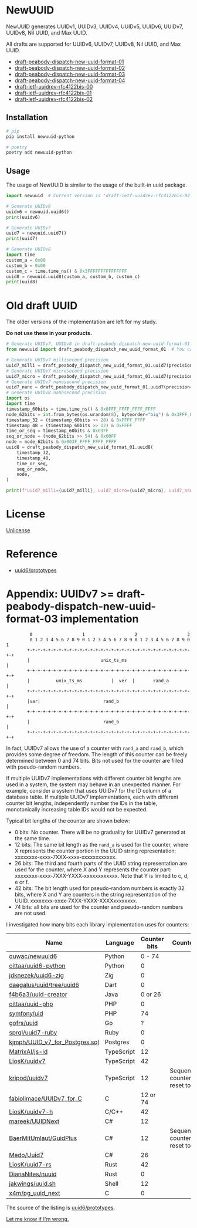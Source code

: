 # NewUUID

NewUUID generates UUIDv1, UUIDv3, UUIDv4, UUIDv5, UUIDv6, UUIDv7, UUIDv8, Nil UUID, and Max UUID.

All drafts are supported for UUIDv6, UUIDv7, UUIDv8, Nil UUID, and Max UUID.

* [draft-peabody-dispatch-new-uuid-format-01](https://datatracker.ietf.org/doc/draft-peabody-dispatch-new-uuid-format/01/)
* [draft-peabody-dispatch-new-uuid-format-02](https://datatracker.ietf.org/doc/draft-peabody-dispatch-new-uuid-format/02/)
* [draft-peabody-dispatch-new-uuid-format-03](https://datatracker.ietf.org/doc/draft-peabody-dispatch-new-uuid-format/03/)
* [draft-peabody-dispatch-new-uuid-format-04](https://datatracker.ietf.org/doc/draft-peabody-dispatch-new-uuid-format/04/)
* [draft-ietf-uuidrev-rfc4122bis-00](https://datatracker.ietf.org/doc/draft-ietf-uuidrev-rfc4122bis/00/)
* [draft-ietf-uuidrev-rfc4122bis-01](https://datatracker.ietf.org/doc/draft-ietf-uuidrev-rfc4122bis/01/)
* [draft-ietf-uuidrev-rfc4122bis-02](https://datatracker.ietf.org/doc/draft-ietf-uuidrev-rfc4122bis/02/)

## Installation

```sh
# pip
pip install newuuid-python

# poetry
poetry add newuuid-python
```

## Usage

The usage of NewUUID is similar to the usage of the built-in uuid package.

```python
import newuuid  # Current version is 'draft-ietf-uuidrev-rfc4122bis-02'

# Generate UUIDv6
uuidv6 = newuuid.uuid6()
print(uuidv6)

# Generate UUIDv7
uuid7 = newuuid.uuid7()
print(uuid7)

# Generate UUIDv8
import time
custom_a = 0x00
custom_b = 0x00
custom_c = time.time_ns() & 0x3FFFFFFFFFFFFFFF
uuid8 = newuuid.uuid8(custom_a, custom_b, custom_c)
print(uuid8)
```

# Old draft UUID

The older versions of the implementation are left for my study.

**Do not use these in your products.**

```python
# Generate UUIDv7, UUIDv8 in draft-peabody-dispatch-new-uuid-format-01
from newuuid import draft_peabody_dispatch_new_uuid_format_01  # You can use draft_peabody_dispatch_new_uuid_format_02, 03, 04 and draft_ietf_uuidrev_rfc4122bis_00, 01, 02.

# Generate UUIDv7 millisecond precision
uuid7_milli = draft_peabody_dispatch_new_uuid_format_01.uuid7(precision="milli")
# Generate UUIDv7 microsecond precision
uuid7_micro = draft_peabody_dispatch_new_uuid_format_01.uuid7(precision="micro")
# Generate UUIDv7 nanosecond precision
uuid7_nano = draft_peabody_dispatch_new_uuid_format_01.uuid7(precision="nano")
# Generate UUIDv8 nanosecond precision
import os
import time
timestamp_60bits = time.time_ns() & 0x0FFF_FFFF_FFFF_FFFF
node_62bits = int.from_bytes(os.urandom(8), byteorder="big") & 0x3FFF_FFFF_FFFF_FFFF
timestamp_32 = (timestamp_60bits >> 28) & 0xFFFF_FFFF
timestamp_48 = (timestamp_60bits >> 12) & 0xFFFF
time_or_seq = timestamp_60bits & 0x03FF
seq_or_node = (node_62bits >> 54) & 0x00FF
node = node_62bits & 0x003F_FFFF_FFFF_FFFF
uuid8 = draft_peabody_dispatch_new_uuid_format_01.uuid8(
    timestamp_32,
    timestamp_48,
    time_or_seq,
    seq_or_node,
    node,
)

print(f"uuid7_milli={uuid7_milli}, uuid7_micro={uuid7_micro}, uuid7_nano={uuid7_nano}, uuid8={uuid8}")
```

# License

[Unlicense](./LICENSE)

# Reference

* [uuid6/prototypes](https://github.com/uuid6/prototypes)

# Appendix: UUIDv7 >= draft-peabody-dispatch-new-uuid-format-03 implementation

```text
         0                   1                   2                   3
         0 1 2 3 4 5 6 7 8 9 0 1 2 3 4 5 6 7 8 9 0 1 2 3 4 5 6 7 8 9 0 1
        +-+-+-+-+-+-+-+-+-+-+-+-+-+-+-+-+-+-+-+-+-+-+-+-+-+-+-+-+-+-+-+-+
        |                           unix_ts_ms                          |
        +-+-+-+-+-+-+-+-+-+-+-+-+-+-+-+-+-+-+-+-+-+-+-+-+-+-+-+-+-+-+-+-+
        |          unix_ts_ms           |  ver  |       rand_a          |
        +-+-+-+-+-+-+-+-+-+-+-+-+-+-+-+-+-+-+-+-+-+-+-+-+-+-+-+-+-+-+-+-+
        |var|                        rand_b                             |
        +-+-+-+-+-+-+-+-+-+-+-+-+-+-+-+-+-+-+-+-+-+-+-+-+-+-+-+-+-+-+-+-+
        |                            rand_b                             |
        +-+-+-+-+-+-+-+-+-+-+-+-+-+-+-+-+-+-+-+-+-+-+-+-+-+-+-+-+-+-+-+-+
```

In fact, UUIDv7 allows the use of a counter with `rand_a` and `rand_b`, which provides some degree of freedom.
The length of this counter can be freely determined between 0 and 74 bits. Bits not used for the counter are filled with pseudo-random numbers.

If multiple UUIDv7 implementations with different counter bit lengths are used in a system, the system may behave in an unexpected manner.
For example, consider a system that uses UUIDv7 for the ID column of a database table.
If multiple UUIDv7 implementations, each with different counter bit lengths, independently number the IDs in the table, monotonically increasing table IDs would not be expected.

Typical bit lengths of the counter are shown below:

* 0 bits: No counter. There will be no graduality for UUIDv7 generated at the same time.
* 12 bits: The same bit length as the `rand_a` is used for the counter, where X represents the counter portion in the UUID string representation: xxxxxxxx-xxxx-7XXX-xxxx-xxxxxxxxxxxx.
* 26 bits: The third and fourth parts of the UUID string representation are used for the counter, where X and Y represents the counter part: xxxxxxxx-xxxx-7XXX-YXXX-xxxxxxxxxxxx. Note that Y is limited to c, d, e or f.
* 42 bits: The bit length used for pseudo-random numbers is exactly 32 bits, where X and Y are counters in the string representation of the UUID. xxxxxxxx-xxxx-7XXX-YXXX-XXXXxxxxxxxx.
* 74 bits: all bits are used for the counter and pseudo-random numbers are not used.

I investigated how many bits each library implementation uses for counters:

| Name                                                                                             | Language   | Counter bits | Counter                         |
| ------------------------------------------------------------------------------------------------ | ---------- | ------------ | ------------------------------- |
| [quwac/newuuid6](https://github.com/quwac/newuuid)                                               | Python     | 0 - 74       |
| [oittaa/uuid6-python](https://github.com/oittaa/uuid6-python)                                    | Python     | 0            |                                 |
| [jdknezek/uuid6-zig](https://github.com/jdknezek/uuid6-zig)                                      | Zig        | 0            |                                 |
| [daegalus/uuid/tree/uuid6](https://github.com/daegalus/dart-uuid)                                | Dart       | 0            |                                 |
| [f4b6a3/uuid-creator](https://github.com/f4b6a3/uuid-creator)                                    | Java       | 0 or 26      |                                 |
| [oittaa/uuid-php](https://github.com/oittaa/uuid-php)                                            | PHP        | 0            |                                 |
| [symfony/uid](https://github.com/symfony/uid/tree/6.2)                                           | PHP        | 74           |                                 |
| [gofrs/uuid](https://github.com/gofrs/uuid)                                                      | Go         | ?            |                                 |
| [sprql/uuid7-ruby](https://github.com/sprql/uuid7-ruby)                                          | Ruby       | 0            |                                 |
| [kjmph/UUID_v7_for_Postgres.sql](https://gist.github.com/kjmph/5bd772b2c2df145aa645b837da7eca74) | Postgres   | 0            |                                 |
| [MatrixAI/js-id](https://github.com/MatrixAI/js-id)                                              | TypeScript | 12           |                                 |
| [LiosK/uuidv7](https://github.com/LiosK/uuidv7)                                                  | TypeScript | 42           |                                 |
| [kripod/uuidv7](https://github.com/kripod/uuidv7)                                                | TypeScript | 12           | Sequence counter is reset to 0. |
| [fabiolimace/UUIDv7_for_C](https://gist.github.com/fabiolimace/9873fe7bbcb1e6dc40638a4f98676d72) | C          | 12 or 74     |                                 |
| [LiosK/uuidv7-h](https://github.com/LiosK/uuidv7-h)                                              | C/C++      | 42           |                                 |
| [mareek/UUIDNext](https://github.com/mareek/UUIDNext)                                            | C#         | 12           |                                 |
| [BaerMitUmlaut/GuidPlus](https://github.com/BaerMitUmlaut/GuidPlus)                              | C#         | 12           | Sequence counter is reset to 0. |
| [Medo/Uuid7](https://github.com/medo64/Medo.Uuid7)                                               | C#         | 26           |                                 |
| [LiosK/uuid7-rs](https://github.com/LiosK/uuid7-rs)                                              | Rust       | 42           |                                 |
| [DianaNites/nuuid](https://github.com/DianaNites/nuuid)                                          | Rust       | 0            |                                 |
| [jakwings/uuid.sh](https://github.com/jakwings/uuid.sh)                                          | Shell      | 12           |                                 |
| [x4m/pg_uuid_next](https://github.com/x4m/pg_uuid_next)                                          | C          | 0            |                                 |

The source of the listing is [uuid6/prototypes](https://github.com/uuid6/prototypes).

[Let me know if I'm wrong.](https://github.com/quwac/newuuid-python/issues)

